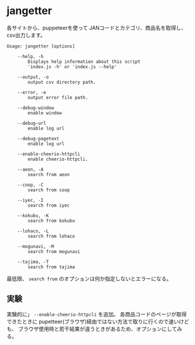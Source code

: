 # jangetter

各サイトから、puppeteerを使って JANコードとカテゴリ、商品名を取得し、csv出力します。

```
Usage: jangetter [options]

	--help, -h
		Displays help information about this script
		'index.js -h' or 'index.js --help'

	--output, -o
		output csv directory path.

	--error, -e
		output error file path.

	--debug-window
		enable window

	--debug-url
		enable log url

	--debug-pagetext
		enable log url

	--enable-cheerio-httpcli
		enable cheerio-httpcli.

	--aeon, -A
		search from aeon

	--coop, -C
		search from coop

	--iyec, -I
		search from iyec

	--kokubu, -K
		search from kokubu

	--lohaco, -L
		search from lohaco

	--mogunavi, -M
		search from mogunavi

	--tajima, -T
		search from tajima
```


最低限、 ```search from``` のオプションは何か指定しないとエラーになる。

## 実験

実験的に」 ```--enable-cheerio-httpcli``` を追加。
各商品コードのページが取得できたときに pupetteer(ブラウザ)経由ではない方法で取りに行くので速いけども、
ブラウザ使用時と若干結果が違うときがあるため、オプションにしてみる。    

